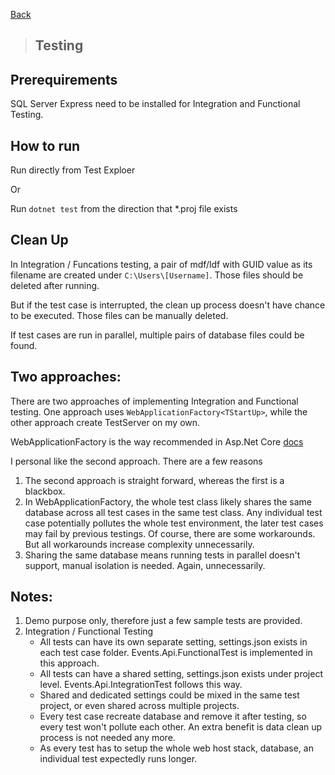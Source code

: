 [Back](../dotnet-Backend.md)

> ## Testing 

## Prerequirements
	
SQL Server Express need to be installed for Integration and Functional Testing. 

## How to run

Run directly from Test Exploer

Or

Run `dotnet test` from the direction that *.proj file exists
	
	
## Clean Up

In Integration / Funcations testing, a pair of mdf/ldf with GUID value as its filename are created under `C:\Users\[Username]`. Those files should be deleted after running. 

But if the test case is interrupted, the clean up process doesn't have chance to be executed. Those files can be manually deleted.

If test cases are run in parallel, multiple pairs of database files could be found.


## Two approaches:

There are two approaches of implementing Integration and Functional testing. One approach uses `WebApplicationFactory<TStartUp>`, while the other approach create TestServer on my own. 

WebApplicationFactory is the way recommended in Asp.Net Core [docs](https://docs.microsoft.com/en-us/aspnet/core/test/integration-tests?view=aspnetcore-2.1)


I personal like the second approach. There are a few reasons
1. The second approach is straight forward, whereas the first is a blackbox.
2. In WebApplicationFactory, the whole test class likely shares the same database across all test cases in the same test class. Any individual test case potentially pollutes the whole test environment, the later test cases may fail by previous testings. Of course, there are some workarounds. But all workarounds increase complexity unnecessarily. 
3. Sharing the same database means running tests in parallel doesn't support, manual isolation is needed. Again, unnecessarily.


## Notes:

1. Demo purpose only, therefore just a few sample tests are provided.
2. Integration / Functional Testing  
	* All tests can have its own separate setting, settings.json exists in each test case folder. Events.Api.FunctionalTest is implemented in this approach.  
	* All tests can have a shared setting, settings.json exists under project level. Events.Api.IntegrationTest follows this way.  
	* Shared and dedicated settings could be mixed in the same test project, or even shared across multiple projects.  
	* Every test case recreate database and remove it after testing, so every test won't pollute each other. An extra benefit is data clean up process is not needed any more.   
	* As every test has to setup the whole web host stack, database, an individual test expectedly runs longer.  
